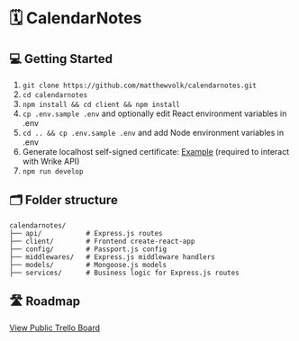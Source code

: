 # 🗓 CalendarNotes

## 💻 Getting Started

1. `git clone https://github.com/matthewvolk/calendarnotes.git`
2. `cd calendarnotes`
3. `npm install && cd client && npm install`
4. `cp .env.sample .env` and optionally edit React environment variables in .env
5. `cd .. && cp .env.sample .env` and add Node environment variables in .env
6. Generate localhost self-signed certificate: [Example](https://stackoverflow.com/a/32169444) (required to interact with Wrike API)
7. `npm run develop`

## 🗂 Folder structure

```
calendarnotes/
├── api/           # Express.js routes
├── client/        # Frontend create-react-app
├── config/        # Passport.js config
├── middlewares/   # Express.js middleware handlers
├── models/        # Mongoose.js models
├── services/      # Business logic for Express.js routes
```

## 🛣 Roadmap

[View Public Trello Board](https://trello.com/b/DtfoFkpD/%F0%9F%97%93-calendarnotes)
